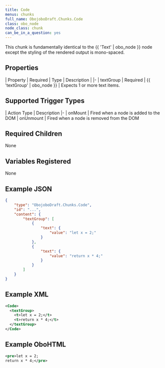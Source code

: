 ```yaml
---
title: Code
menus: chunks
full_name: ObojoboDraft.Chunks.Code
class: obo_node
node_class: chunk
can_be_in_a_question: yes
---
```


This chunk is fundamentally identical to the {{ 'Text' | obo_node }} node except the styling of the rendered output is mono-spaced.

## Properties

| Property | Required | Type | Description |
|-
| textGroup | Required | {{ 'textGroup' | obo_node }} | Expects 1 or more text items.

## Supported Trigger Types

| Action Type | Description
|-
| onMount | Fired when a node is added to the DOM
| onUnmount | Fired when a node is removed from the DOM

## Required Children

None

## Variables Registered

None

## Example JSON

```json
{
	"type": "ObojoboDraft.Chunks.Code",
	"id": "...",
	"content": {
		"textGroup": [
			{
				"text": {
					"value": "let x = 2;"
				}
			},
			{
				"text": {
					"value": "return x * 4;"
				}
			}
		]
	}
}
```

## Example XML

```xml
<Code>
  <textGroup>
    <t>let x = 2;</t>
    <t>return x * 4;</t>
  </textGroup>
</Code>
```

## Example OboHTML

```xml
<pre>let x = 2;
return x * 4;</pre>
```
